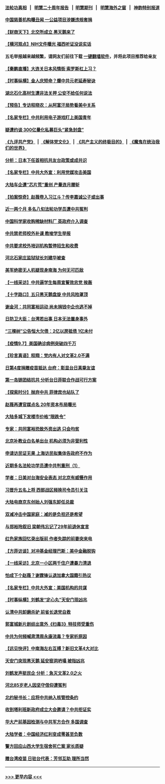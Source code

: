 #### [法轮功真相](https://github.com/gfw-breaker/truth/blob/master/README.md?t=0) &nbsp;&nbsp;|&nbsp;&nbsp; [明慧二十周年报告](https://github.com/gfw-breaker/mh-reports/blob/master/README.md?t=0) &nbsp;&nbsp;|&nbsp;&nbsp;[明慧期刊](https://github.com/gfw-breaker/mh-qikan) &nbsp;&nbsp;|&nbsp;&nbsp; [明慧海外之窗](https://github.com/gfw-breaker/mh-news/blob/master/README.md?t=0) &nbsp;&nbsp;|&nbsp;&nbsp; [神韵特别报道](https://github.com/gfw-breaker/mh-news/blob/master/shenyun.md?t=0)
#### [中国慈善机构曝丑闻 一公益项目涉嫌违规套捐](../pages/nsc413/n13217879.md?t=09081001) 
#### [【财商天下】北交所成立 黑天鹅来了](../pages/nsc413/n13217782.md?t=09081001) 
#### [【横河观点】NIH文件曝光 福西听证没说实话](../pages/nsc413/n13217983.md?t=09081001) 
#### 五毛举报越来越频繁，请网友们前往下载 [一键翻墙软件](https://github.com/gfw-breaker/ssr-accounts)，并将此项目推荐给亲友
#### [【秦鹏直播】大连关日本风情街 索罗斯杠上习？](../pages/nsc413/n13217960.md?t=09081001) 
#### [【时事纵横】金人庆短命？爆中共元老延寿秘诀](../pages/nsc413/n13217934.md?t=09081001) 
#### [湖北石化高材生遭非法关押 公安不给任何说法](../pages/nsc413/n13217441.md?t=09081001) 
#### [【预告】专访程晓农：从阿富汗局势看美中关系](../pages/nsc413/n13212544.md?t=09081001) 
#### [【名家专栏】中共利用电子游戏盯上美国青年](../pages/nsc413/n13217044.md?t=09081001) 
#### [疑遭约谈 300亿量化私募巨头“紧急封盘”](../pages/nsc413/n13217706.md?t=09081001) 
#### [《九评共产党》](https://github.com/begood0513/9ping.md/blob/master/README.md) &nbsp;|&nbsp; [《解体党文化》](../../../../jtdwh.md/blob/master/README.md)  &nbsp;|&nbsp; [《共产主义的终极目的》](../../../../gczydzjmd.md/blob/master/README.md) &nbsp;|&nbsp; [《魔鬼在统治我们的世界》](../../../../mgztzwmdsj.md/blob/master/README.md) 
#### [分析：日本下任首相抗共友台政策或成共识](../pages/nsc413/n13217446.md?t=09081001) 
#### [【名家专栏】中共大外宣：利用党媒攻击美国](../pages/nsc413/n13217022.md?t=09081001) 
#### [大陆车企遭“芯片荒”重创 产量连月腰斩](../pages/nsc413/n13217564.md?t=09081001) 
#### [【拍案惊奇】赵薇卷入习江斗？传李嘉诚公子或出事](../pages/nsc413/n13217017.md?t=09081001) 
#### [近一两个月 多名八旬法轮功学员遭中共冤判](../pages/nsc413/n13216669.md?t=09081001) 
#### [中国科学家收购稀缺材料厂 英政府介入调查](../pages/nsc413/n13217394.md?t=09081001) 
#### [中共禁老师校外补课 教唆学生举报](../pages/nsc413/n13217362.md?t=09081001) 
#### [中共要求校外培训机构暂停招生和收费](../pages/nsc413/n13217431.md?t=09081001) 
#### [河北石家庄监狱狱长刘建华被查](../pages/nsc413/n13217024.md?t=09081001) 
#### [美军绝密无人机疑现身南海 为何无可匹敌](../pages/nsc413/n13217379.md?t=09081001) 
#### [【一线采访】中共逼学生每周宣誓效忠党 挨轰](../pages/nsc413/n13217041.md?t=09081001) 
#### [【十字路口】五只黑天鹅盘旋 中共风险罩顶](../pages/nsc413/n13216994.md?t=09081001) 
#### [谢金河：共同富裕运动 尚未捐钱中企也逃不掉](../pages/nsc413/n13216924.md?t=09081001) 
#### [日防卫大臣：台湾若出事 日本无法置身事外](../pages/nsc413/n13217032.md?t=09081001) 
#### [“三棵树”公告恒大欠债：2亿以房抵债 1亿未付](../pages/nsc413/n13216467.md?t=09081001) 
#### [【疫情9.7】美国确诊病例突破四千万](../pages/nsc413/n13216485.md?t=09081001) 
#### [【珍言真语】程翔：党内有人对文革2.0不满](../pages/nsc413/n13216678.md?t=09081001) 
#### [日第4度捐赠疫苗抵达 台府：彰显台日真挚友谊](../pages/nsc413/n13216726.md?t=09081001) 
#### [第一岛链团结抗共 分析台日菲联合作战可行方案](../pages/nsc413/n13216438.md?t=09081001) 
#### [【探索时分】抛弃中共 菲律宾也站队了](../pages/nsc413/n13210684.md?t=09081001) 
#### [赵薇再遭官媒点名 20年资本布局曝光](../pages/nsc413/n13216420.md?t=09081001) 
#### [大陆多城下发楼市价格“限跌令”](../pages/nsc413/n13216039.md?t=09081001) 
#### [专家：共同富裕恐致外资出逃 只会均贫](../pages/nsc413/n13216235.md?t=09081001) 
#### [北京补教业白名单出台 机构必须为非营利性](../pages/nsc413/n13212959.md?t=09081001) 
#### [申请访民证无果 上海访民拟集体告政府不作为](../pages/nsc413/n13215732.md?t=09081001) 
#### [近期多名法轮功学员遭中共判重刑（1）](../pages/nsc413/n13206934.md?t=09081001) 
#### [学者：日美对台海安全表态 对北京有威慑作用](../pages/nsc413/n13215935.md?t=09081001) 
#### [习晋升五名上将 西部战区频换司令员引关注](../pages/nsc413/n13215900.md?t=09081001) 
#### [大陆电商京东创始人刘强东卸任总裁](../pages/nsc413/n13215705.md?t=09081001) 
#### [双减冲击中国家庭：减的是负担还是希望](../pages/nsc413/n13213551.md?t=09081001) 
#### [与郑裕玲叙旧 梁朝伟忘记了29年前退休宣言](../pages/nsc413/n13215591.md?t=09081001) 
#### [红色家族回忆录出版前 作者失踪的前妻突来电](../pages/nsc413/n13215359.md?t=09081001) 
#### [【方菲访谈】对冲基金经理巴斯：美中金融脱钩](../pages/nsc413/n13215322.md?t=09081001) 
#### [【一线采访】北京一小区两千住户遭暴力清退](../pages/nsc413/n13215392.md?t=09081001) 
#### [怕成下个赵薇？谢霆锋认退加拿大国籍引热议](../pages/nsc413/n13215231.md?t=09081001) 
#### [【名家专栏】中共大外宣：美国机构的共谋](../pages/nsc413/n13214364.md?t=09081001) 
#### [【时事纵横】刘鹤发“定心丸”天安门现凶兆](../pages/nsc413/n13215416.md?t=09081001) 
#### [认清中共卸磨杀驴 前省长退党自救](../pages/nsc413/n13090572.md?t=09081001) 
#### [郭富城新片剧组出意外《扫毒3》特技师受重伤](../pages/nsc413/n13215048.md?t=09081001) 
#### [中共为何频喊肃清周永康流毒？专家析原因](../pages/nsc413/n13214808.md?t=09081001) 
#### [【远见快评】中南海左右互搏？新旧文革4大对比](../pages/nsc413/n13214745.md?t=09081001) 
#### [天安门突现黑天鹅 延安窑洞坍塌 被指凶兆](../pages/nsc413/n13215244.md?t=09081001) 
#### [刘鹤发声挺民企 分析：急灭文革2.0之火](../pages/nsc413/n13214809.md?t=09081001) 
#### [河北85岁老人因坚守信仰遭冤判](../pages/nsc413/n13214795.md?t=09081001) 
#### [北约秘书长：应将中共纳入核管控条约](../pages/nsc413/n13215158.md?t=09081001) 
#### [收到塔利班新政府成立大会邀请？中共拒证实](../pages/nsc413/n13215098.md?t=09081001) 
#### [华大产前基因检测与中共军方合作 多国调查](../pages/nsc413/n13214923.md?t=09081001) 
#### [大陆学者：中国经济红利变成零甚至负数](../pages/nsc413/n13214788.md?t=09081001) 
#### [警方回应山西大学生宿舍死亡案 家长质疑](../pages/nsc413/n13214551.md?t=09081001) 
#### [赠台湾疫苗 日驻台代表：芳邻互助 理所当然](../pages/nsc413/n13213632.md?t=09081001) 

----
#### [ >>> 更早内容 <<< ](../indexes/nsc413-earlier.md)
